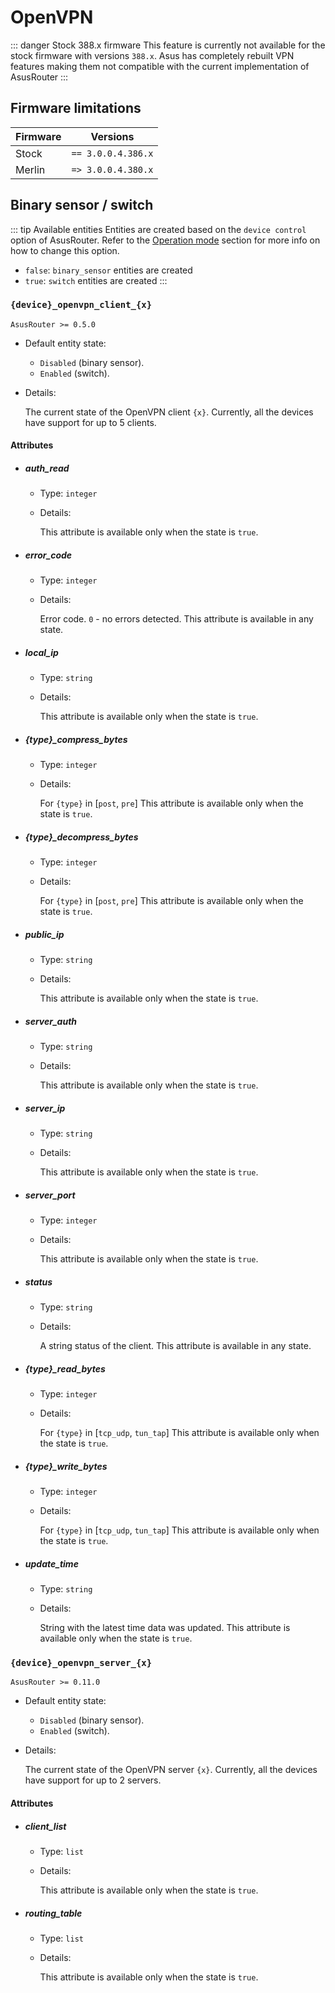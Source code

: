 # OpenVPN

::: danger Stock 388.x firmware
This feature is currently not available for the stock firmware with versions `388.x`. Asus has completely rebuilt VPN features making them not compatible with the current implementation of AsusRouter
:::

## Firmware limitations

|Firmware|          Versions|
|--------|------------------|
|Stock   |`== 3.0.0.4.386.x`|
|Merlin  |`=> 3.0.0.4.380.x`|

## Binary sensor / switch

::: tip Available entities
Entities are created based on the `device control` option of AsusRouter. Refer to the [Operation mode](../guide/configuration/operation-mode.md) section for more info on how to change this option.
- `false`: `binary_sensor` entities are created
- `true`: `switch` entities are created
:::

### `{device}_openvpn_client_{x}`

`AsusRouter >= 0.5.0`

-   Default entity state:
    -   `Disabled` (binary sensor).
    -   `Enabled` (switch).
-   Details:

    The current state of the OpenVPN client `{x}`. Currently, all the devices have support for up to 5 clients.

#### Attributes

-   ##### auth_read

    -   Type: `integer`
    -   Details:

        This attribute is available only when the state is `true`.

-   ##### error_code

    -   Type: `integer`
    -   Details:

        Error code. `0` - no errors detected. This attribute is available in any state.

-   ##### local_ip

    -   Type: `string`
    -   Details:

        This attribute is available only when the state is `true`.

-   ##### {type}_compress_bytes

    -   Type: `integer`
    -   Details:

        For `{type}` in [`post`, `pre`] This attribute is available only when the state is `true`.

-   ##### {type}_decompress_bytes

    -   Type: `integer`
    -   Details:

        For `{type}` in [`post`, `pre`] This attribute is available only when the state is `true`.

-   ##### public_ip

    -   Type: `string`
    -   Details:

        This attribute is available only when the state is `true`.

-   ##### server_auth

    -   Type: `string`
    -   Details:

        This attribute is available only when the state is `true`.

-   ##### server_ip

    -   Type: `string`
    -   Details:

        This attribute is available only when the state is `true`.

-   ##### server_port

    -   Type: `integer`
    -   Details:

        This attribute is available only when the state is `true`.

-   ##### status

    -   Type: `string`
    -   Details:

        A string status of the client. This attribute is available in any state.

-   ##### {type}_read_bytes

    -   Type: `integer`
    -   Details:

        For `{type}` in [`tcp_udp`, `tun_tap`] This attribute is available only when the state is `true`.

-   ##### {type}_write_bytes

    -   Type: `integer`
    -   Details:

        For `{type}` in [`tcp_udp`, `tun_tap`] This attribute is available only when the state is `true`.

-   ##### update_time

    -   Type: `string`
    -   Details:

        String with the latest time data was updated. This attribute is available only when the state is `true`.

### `{device}_openvpn_server_{x}`

`AsusRouter >= 0.11.0`

-   Default entity state:
    -   `Disabled` (binary sensor).
    -   `Enabled` (switch).
-   Details:

    The current state of the OpenVPN server `{x}`. Currently, all the devices have support for up to 2 servers.

#### Attributes

-   ##### client_list

    -   Type: `list`
    -   Details:

        This attribute is available only when the state is `true`.

-   ##### routing_table

    -   Type: `list`
    -   Details:

        This attribute is available only when the state is `true`.
